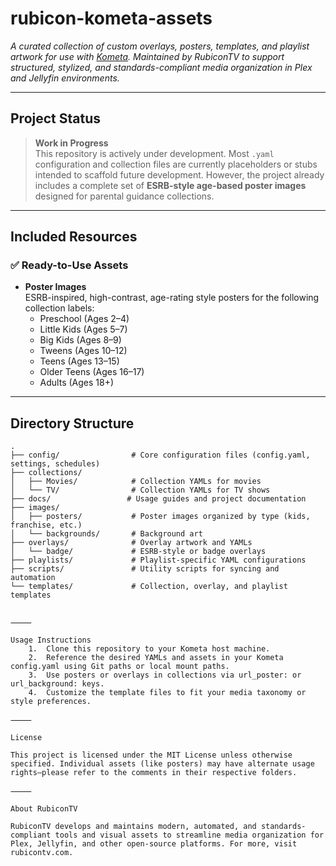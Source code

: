 # rubicon-kometa-assets

_A curated collection of custom overlays, posters, templates, and playlist artwork for use with [Kometa](https://github.com/Kometa-Team/Kometa). Maintained by RubiconTV to support structured, stylized, and standards-compliant media organization in Plex and Jellyfin environments._

---

## Project Status

> **Work in Progress**  
> This repository is actively under development. Most `.yaml` configuration and collection files are currently placeholders or stubs intended to scaffold future development. However, the project already includes a complete set of **ESRB-style age-based poster images** designed for parental guidance collections.

---

## Included Resources

### ✅ Ready-to-Use Assets

- **Poster Images**  
  ESRB-inspired, high-contrast, age-rating style posters for the following collection labels:
  - Preschool (Ages 2–4)
  - Little Kids (Ages 5–7)
  - Big Kids (Ages 8–9)
  - Tweens (Ages 10–12)
  - Teens (Ages 13–15)
  - Older Teens (Ages 16–17)
  - Adults (Ages 18+)

---

## Directory Structure

```text
.
├── config/                # Core configuration files (config.yaml, settings, schedules)
├── collections/
│   ├── Movies/            # Collection YAMLs for movies
│   └── TV/                # Collection YAMLs for TV shows
├── docs/                 # Usage guides and project documentation
├── images/
│   ├── posters/           # Poster images organized by type (kids, franchise, etc.)
│   └── backgrounds/       # Background art
├── overlays/              # Overlay artwork and YAMLs
│   └── badge/             # ESRB-style or badge overlays
├── playlists/             # Playlist-specific YAML configurations
├── scripts/               # Utility scripts for syncing and automation
└── templates/             # Collection, overlay, and playlist templates


⸻

Usage Instructions
	1.	Clone this repository to your Kometa host machine.
	2.	Reference the desired YAMLs and assets in your Kometa config.yaml using Git paths or local mount paths.
	3.	Use posters or overlays in collections via url_poster: or url_background: keys.
	4.	Customize the template files to fit your media taxonomy or style preferences.

⸻

License

This project is licensed under the MIT License unless otherwise specified. Individual assets (like posters) may have alternate usage rights—please refer to the comments in their respective folders.

⸻

About RubiconTV

RubiconTV develops and maintains modern, automated, and standards-compliant tools and visual assets to streamline media organization for Plex, Jellyfin, and other open-source platforms. For more, visit rubicontv.com.
```
